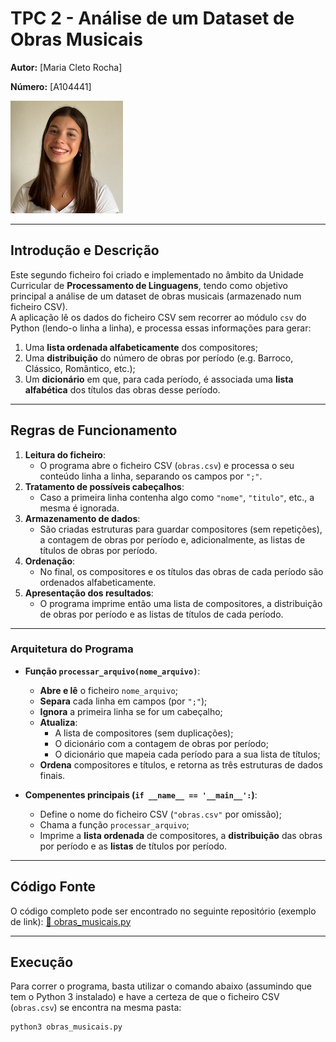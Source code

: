 # TPC 2 - Análise de um Dataset de Obras Musicais 

**Autor:** [Maria Cleto Rocha]

**Número:** [A104441]

![Fotografia do Estudante em questão](mariafoto.jpeg)

---

## Introdução e Descrição
Este segundo ficheiro foi criado e implementado no âmbito da Unidade Curricular de **Processamento de Linguagens**, tendo como objetivo principal a análise de um dataset de obras musicais (armazenado num ficheiro CSV).  
A aplicação lê os dados do ficheiro CSV sem recorrer ao módulo `csv` do Python (lendo-o linha a linha), e processa essas informações para gerar:
1. Uma **lista ordenada alfabeticamente** dos compositores;
2. Uma **distribuição** do número de obras por período (e.g. Barroco, Clássico, Romântico, etc.);
3. Um **dicionário** em que, para cada período, é associada uma **lista alfabética** dos títulos das obras desse período.

---

## Regras de Funcionamento
1. **Leitura do ficheiro**:  
   - O programa abre o ficheiro CSV (`obras.csv`) e processa o seu conteúdo linha a linha, separando os campos por `";"`.
2. **Tratamento de possíveis cabeçalhos**:  
   - Caso a primeira linha contenha algo como `"nome"`, `"titulo"`, etc., a mesma é ignorada.
3. **Armazenamento de dados**:  
   - São criadas estruturas para guardar compositores (sem repetições), a contagem de obras por período e, adicionalmente, as listas de títulos de obras por período.
4. **Ordenação**:  
   - No final, os compositores e os títulos das obras de cada período são ordenados alfabeticamente.
5. **Apresentação dos resultados**:  
   - O programa imprime então uma lista de compositores, a distribuição de obras por período e as listas de títulos de cada período.

---

### Arquitetura do Programa
- **Função `processar_arquivo(nome_arquivo)`**:  
  - **Abre e lê** o ficheiro `nome_arquivo`;
  - **Separa** cada linha em campos (por `";"`);
  - **Ignora** a primeira linha se for um cabeçalho;
  - **Atualiza**:
    - A lista de compositores (sem duplicações);
    - O dicionário com a contagem de obras por período;
    - O dicionário que mapeia cada período para a sua lista de títulos;
  - **Ordena** compositores e títulos, e retorna as três estruturas de dados finais.

- **Compenentes principais (`if __name__ == '__main__':`)**:  
  - Define o nome do ficheiro CSV (`"obras.csv"` por omissão);
  - Chama a função `processar_arquivo`;
  - Imprime a **lista ordenada** de compositores, a **distribuição** das obras por período e as **listas** de títulos por período.

---

## Código Fonte
O código completo pode ser encontrado no seguinte repositório (exemplo de link):
[🔗 obras_musicais.py](https://github.com/MariaCletoR/PL2025-A104441/blob/main/TPC2/obras_musicais.py)

---

## Execução
Para correr o programa, basta utilizar o comando abaixo (assumindo que tem o Python 3 instalado) e have a certeza de que o ficheiro CSV (`obras.csv`) se encontra na mesma pasta:

```sh
python3 obras_musicais.py
